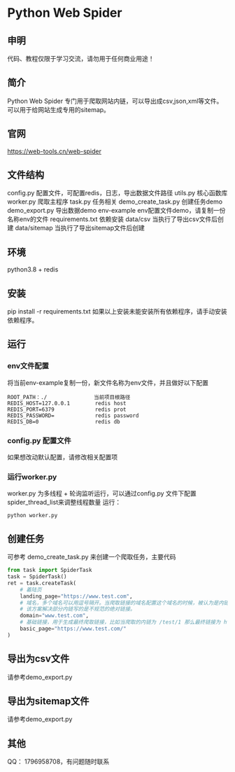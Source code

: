 # Python Web Spider
## 申明
代码、教程仅限于学习交流，请勿用于任何商业用途！
## 简介
Python Web Spider 专门用于爬取网站内链，可以导出成csv,json,xml等文件。可以用于给网站生成专用的sitemap。

## 官网
https://web-tools.cn/web-spider

## 文件结构
config.py                   配置文件，可配置redis，日志，导出数据文件路径
utils.py                    核心函数库
worker.py                   爬取主程序
task.py                     任务相关
demo_create_task.py         创建任务demo
demo_export.py              导出数据demo
env-example                 env配置文件demo，请复制一份名称env的文件
requirements.txt            依赖安装
data/csv                    当执行了导出csv文件后创建
data/sitemap                当执行了导出sitemap文件后创建
## 环境
python3.8 +
redis

## 安装
pip install -r requirements.txt
如果以上安装未能安装所有依赖程序，请手动安装依赖程序。

## 运行
### env文件配置
将当前env-example复制一份，新文件名称为env文件，并且做好以下配置
```
ROOT_PATH：./               当前项目根路径
REDIS_HOST=127.0.0.1        redis host
REDIS_PORT=6379             redis prot
REDIS_PASSWORD=             redis password
REDIS_DB=0                  redis db
```
### config.py 配置文件
如果想改动默认配置，请修改相关配置项

### 运行worker.py
worker.py 为多线程 + 轮询监听运行，可以通过config.py 文件下配置spider_thread_list来调整线程数量
运行：
```
python worker.py
```
## 创建任务
可参考 demo_create_task.py 来创建一个爬取任务，主要代码
```python
from task import SpiderTask
task = SpiderTask()
ret = task.createTask(
    # 着陆页
    landing_page="https://www.test.com",
    # 域名，多个域名可以用逗号隔开。当爬取链接的域名配置这个域名的时候，被认为是内链。
    # 该方案解决部分内链写的是不规范的绝对链接。
    domain="www.test.com",
    # 基础链接，用于生成最终爬取链接，比如当爬取的内链为 /test/1 那么最终链接为 https://www.web-tools.cn/test/1
    basic_page="https://www.test.com/"
)
```


## 导出为csv文件
请参考demo_export.py

## 导出为sitemap文件
请参考demo_export.py

## 其他
QQ： 1796958708，有问题随时联系
